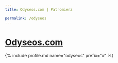 ```yaml
---
title: Odyseos.com | Patromierz

permalink: /odyseos
---
```


# [Odyseos.com](https://patronite.pl/odyseos)

{% include profile.md name="odyseos" prefix="o" %}
